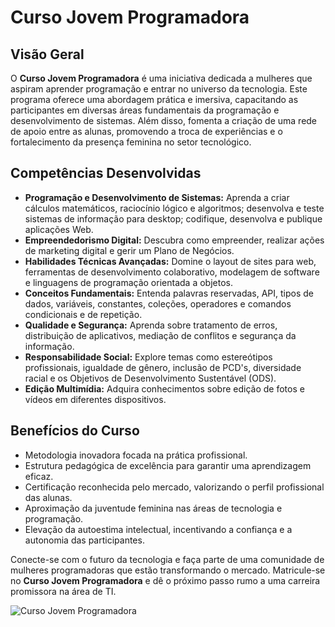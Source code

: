 # Curso Jovem Programadora

## Visão Geral
O **Curso Jovem Programadora** é uma iniciativa dedicada a mulheres que aspiram aprender programação e entrar no universo da tecnologia. Este programa oferece uma abordagem prática e imersiva, capacitando as participantes em diversas áreas fundamentais da programação e desenvolvimento de sistemas. Além disso, fomenta a criação de uma rede de apoio entre as alunas, promovendo a troca de experiências e o fortalecimento da presença feminina no setor tecnológico.

## Competências Desenvolvidas
- **Programação e Desenvolvimento de Sistemas:** Aprenda a criar cálculos matemáticos, raciocínio lógico e algoritmos; desenvolva e teste sistemas de informação para desktop; codifique, desenvolva e publique aplicações Web.
- **Empreendedorismo Digital:** Descubra como empreender, realizar ações de marketing digital e gerir um Plano de Negócios.
- **Habilidades Técnicas Avançadas:** Domine o layout de sites para web, ferramentas de desenvolvimento colaborativo, modelagem de software e linguagens de programação orientada a objetos.
- **Conceitos Fundamentais:** Entenda palavras reservadas, API, tipos de dados, variáveis, constantes, coleções, operadores e comandos condicionais e de repetição.
- **Qualidade e Segurança:** Aprenda sobre tratamento de erros, distribuição de aplicativos, mediação de conflitos e segurança da informação.
- **Responsabilidade Social:** Explore temas como estereótipos profissionais, igualdade de gênero, inclusão de PCD's, diversidade racial e os Objetivos de Desenvolvimento Sustentável (ODS).
- **Edição Multimídia:** Adquira conhecimentos sobre edição de fotos e vídeos em diferentes dispositivos.

## Benefícios do Curso
- Metodologia inovadora focada na prática profissional.
- Estrutura pedagógica de excelência para garantir uma aprendizagem eficaz.
- Certificação reconhecida pelo mercado, valorizando o perfil profissional das alunas.
- Aproximação da juventude feminina nas áreas de tecnologia e programação.
- Elevação da autoestima intelectual, incentivando a confiança e a autonomia das participantes.

Conecte-se com o futuro da tecnologia e faça parte de uma comunidade de mulheres programadoras que estão transformando o mercado. Matricule-se no **Curso Jovem Programadora** e dê o próximo passo rumo a uma carreira promissora na área de TI.

![Curso Jovem Programadora](https://www.es.senac.br/admin/data/dynamic/cursos/416/749f36b1ed01a388aef2e7fc4a155105_lg_original_.jpg)
